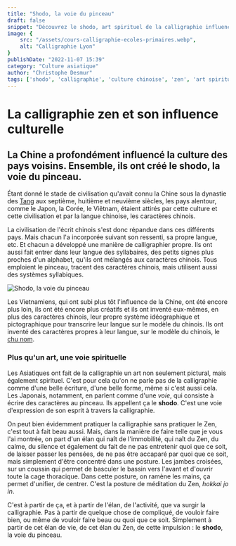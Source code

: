 ```yaml
---
title: "Shodo, la voie du pinceau"
draft: false
snippet: "Découvrez le shodo, art spirituel de la calligraphie influencé par la culture chinoise."
image: {
    src: "/assets/cours-calligraphie-ecoles-primaires.webp",
    alt: "Calligraphie Lyon"
}
publishDate: "2022-11-07 15:39"
category: "Culture asiatique"
author: "Christophe Desmur"
tags: ['shodo', 'calligraphie', 'culture chinoise', 'zen', 'art spirituel', 'dynastie Tang', 'Japon', 'Corée', 'Viêtnam', 'chu nom']
---
```

# La calligraphie zen et son influence culturelle

## La Chine a profondément influencé la culture des pays voisins. Ensemble, ils ont créé le **shodo**, la voie du pinceau.

Étant donné le stade de civilisation qu'avait connu la Chine sous la dynastie des [Tang](http://fr.wikipedia.org/wiki/Dynastie_Tang) aux septième, huitième et neuvième siècles, les pays alentour, comme le Japon, la Corée, le Viêtnam, étaient attirés par cette culture et cette civilisation et par la langue chinoise, les caractères chinois.

La civilisation de l'écrit chinois s'est donc répandue dans ces différents pays. Mais chacun l'a incorporée suivant son ressenti, sa propre langue, etc. Et chacun a développé une manière de calligraphier propre. Ils ont aussi fait entrer dans leur langue des syllabaires, des petits signes plus proches d'un alphabet, qu'ils ont mélangés aux caractères chinois. Tous emploient le pinceau, tracent des caractères chinois, mais utilisent aussi des systèmes syllabiques.

![Shodo, la voie du pinceau](/assets/shodo-voie-pinceau.webp)

Les Vietnamiens, qui ont subi plus tôt l'influence de la Chine, ont été encore plus loin, ils ont été encore plus créatifs et ils ont inventé eux-mêmes, en plus des caractères chinois, leur propre système idéographique et pictographique pour transcrire leur langue sur le modèle du chinois. Ils ont inventé des caractères propres à leur langue, sur le modèle du chinois, le [chu nom](http://fr.wikipedia.org/wiki/Ch%E1%BB%AF_n%C3%B4m).

### Plus qu'un art, une voie spirituelle

Les Asiatiques ont fait de la calligraphie un art non seulement pictural, mais également spirituel. C'est pour cela qu'on ne parle pas de la calligraphie comme d'une belle écriture, d'une belle forme, même si c'est aussi cela. Les Japonais, notamment, en parlent comme d'une _voie_, qui consiste à écrire des caractères au pinceau. Ils appellent ça le **shodo**. C'est une voie d'expression de son esprit à travers la calligraphie.

On peut bien évidemment pratiquer la calligraphie sans pratiquer le Zen, c'est tout à fait beau aussi. Mais, dans la manière de faire telle que je vous l'ai montrée, on part d'un élan qui naît de l'immobilité, qui naît du Zen, du calme, du silence et également du fait de ne pas entretenir quoi que ce soit, de laisser passer les pensées, de ne pas être accaparé par quoi que ce soit, mais simplement d'être concentré dans une posture. Les jambes croisées, sur un coussin qui permet de basculer le bassin vers l'avant et d'ouvrir toute la cage thoracique. Dans cette posture, on ramène les mains, ça permet d'unifier, de centrer. C'est la posture de méditation du Zen, _hokkai jo in_.

C'est à partir de ça, et à partir de l'élan, de l'activité, que va surgir la calligraphie. Pas à partir de quelque chose de compliqué, de vouloir faire bien, ou même de vouloir faire beau ou quoi que ce soit. Simplement à partir de cet élan de vie, de cet élan du Zen, de cette impulsion : le **shodo**, la voie du pinceau.

